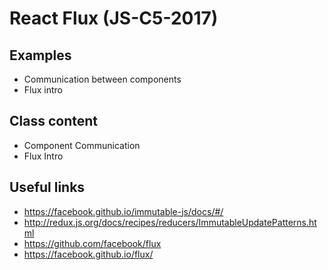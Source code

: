 # React Flux (JS-C5-2017)

## Examples

- Communication between components
- Flux intro


## Class content

- Component Communication
- Flux Intro


## Useful links

- https://facebook.github.io/immutable-js/docs/#/
- http://redux.js.org/docs/recipes/reducers/ImmutableUpdatePatterns.html
- https://github.com/facebook/flux
- https://facebook.github.io/flux/
